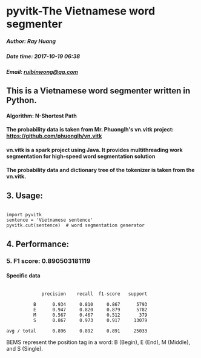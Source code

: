 pyvitk-The Vietnamese word segmenter
===================
##### Author: Ray Huang #####
##### Date time: 2017-10-19 06:38 #####
##### Email: ruibinwong@qq.com #####


## This is a Vietnamese word segmenter written in Python. ##
#### Algorithm: N-Shortest Path ####
#### The probability data is taken from Mr. Phuonglh's vn.vitk project: https://github.com/phuonglh/vn.vitk ####
#### vn.vitk is a spark project using Java. It provides multithreading work segmentation for high-speed word segmentation solution ####
#### The probability data and dictionary tree of the tokenizer is taken from the vn.vitk. ####



## 3. Usage: ##
<pre><code>
import pyvitk
sentence = 'Vietnamese sentence'
pyvitk.cut(sentence)  # word segmentation generator
</code></pre>

## 4. Performance: ##

### 5. F1 score: 0.890503181119 ###
#### Specific data ####
<pre><code>
             precision    recall  f1-score   support

          B      0.934     0.810     0.867      5793
          E      0.947     0.820     0.879      5782
          M      0.567     0.467     0.512       379
          S      0.867     0.973     0.917     13079

avg / total      0.896     0.892     0.891     25033
</code></pre>
BEMS represent the position tag in a word: B (Begin), E (End), M (Middle), and S (Single). 

